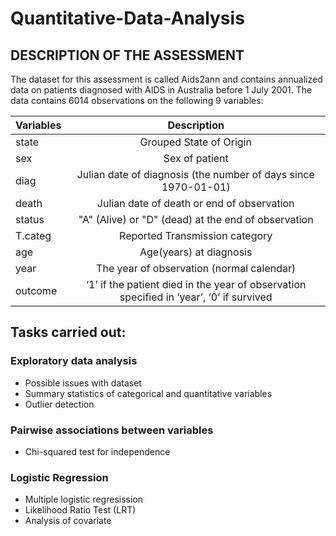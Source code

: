 # Quantitative-Data-Analysis

## DESCRIPTION OF THE ASSESSMENT

The dataset for this assessment is called Aids2ann and contains annualized data on patients diagnosed with AIDS in Australia before 1 July 2001.
The data contains 6014 observations on the following 9 variables:

| Variables     | Description                                                                             | 
| ------------- |:---------------------------------------------------------------------------------------:| 
| state         | Grouped State of Origin                                                                 | 
| sex           | Sex of patient                                                                          |   
| diag          | Julian date of diagnosis (the number of days since 1970-01-01)                          | 
| death         | Julian date of death or end of observation                                              |
| status        | "A" (Alive) or "D" (dead) at the end of observation                                     | 
| T.categ       | Reported Transmission category                                                          | 
| age           | Age(years) at diagnosis                                                                 | 
| year          | The year of observation (normal calendar)                                               |  
| outcome       | ‘1’ if the patient died in the year of observation specified in ‘year’, ‘0’ if survived | 

## Tasks carried out:
### Exploratory data analysis
- Possible issues with dataset
- Summary statistics of categorical and quantitative variables
- Outlier detection
### Pairwise associations between variables 
- Chi-squared test for independence
### Logistic Regression
- Multiple logistic regresission
- Likelihood Ratio Test (LRT)
- Analysis of covariate
